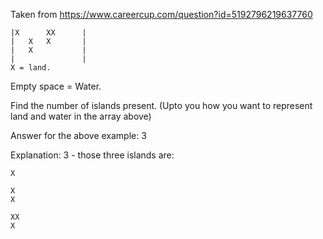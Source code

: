 
Taken from https://www.careercup.com/question?id=5192796219637760

```
|X      XX      |
|   X   X       |
|   X           |
|               |
X = land.
```

Empty space = Water.

Find the number of islands present. (Upto you how you want to represent land and water in the array above)

Answer for the above example: 3

Explanation: 3 - those three islands are:

```
X

X
X

XX
X
```
